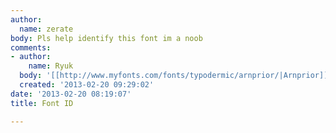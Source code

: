 ```yaml
---
author:
  name: zerate
body: Pls help identify this font im a noob
comments:
- author:
    name: Ryuk
  body: '[[http://www.myfonts.com/fonts/typodermic/arnprior/|Arnprior]]'
  created: '2013-02-20 09:29:02'
date: '2013-02-20 08:19:07'
title: Font ID

---
```

